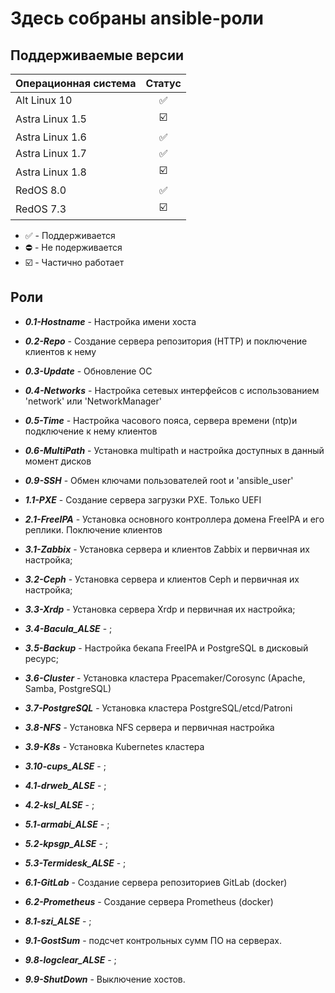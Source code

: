 # Здесь собраны ansible-роли

## Поддерживаемые версии

| Операционная система | Статус |
| ------------------------- |:---:|
| Alt Linux 10 | :white_check_mark: |
| Astra Linux 1.5 | :ballot_box_with_check: |
| Astra Linux 1.6 | :white_check_mark: |
| Astra Linux 1.7 | :white_check_mark: |
| Astra Linux 1.8 | :ballot_box_with_check: |
| RedOS 8.0 | :white_check_mark: |
| RedOS 7.3 | :ballot_box_with_check: |

- :white_check_mark: - Поддерживается
- :no_entry: - Не подерживается
- :ballot_box_with_check: - Частично работает

## Роли
* ***0.1-Hostname*** - Настройка имени хоста
* ***0.2-Repo*** - Создание сервера репозитория (HTTP) и поключение клиентов к нему
* ***0.3-Update*** - Обновление ОС
* ***0.4-Networks*** - Настройка сетевых интерфейсов с использованием 'network' или 'NetworkManager'
* ***0.5-Time*** - Настройка часового пояса, сервера времени (ntp)и подключение к нему клиентов
* ***0.6-MultiPath*** - Установка multipath и настройка доступных в данный момент дисков
* ***0.9-SSH*** - Обмен ключами пользователей root и 'ansible_user'

* ***1.1-PXE*** - Создание сервера загрузки PXE. Только UEFI

* ***2.1-FreeIPA*** - Установка основного контроллера домена FreeIPA и его реплики. Поключение клиентов

* ***3.1-Zabbix*** - Установка сервера и клиентов Zabbix и первичная их настройка;
* ***3.2-Ceph*** - Установка сервера и клиентов Ceph и первичная их настройка;
* ***3.3-Xrdp*** - Установка сервера Xrdp и первичная их настройка;
* ***3.4-Bacula_ALSE*** - ;
* ***3.5-Backup*** - Настройка бекапа FreeIPA и PostgreSQL в дисковый ресурс;
* ***3.6-Cluster*** - Установка кластера Ppacemaker/Corosync (Apache, Samba, PostgreSQL)
* ***3.7-PostgreSQL*** - Установка кластера PostgreSQL/etcd/Patroni
* ***3.8-NFS*** - Установка NFS сервера и первичная настройка
* ***3.9-K8s*** - Установка Kubernetes кластера
* ***3.10-cups_ALSE*** - ;

* ***4.1-drweb_ALSE*** - ;
* ***4.2-ksl_ALSE*** - ;

* ***5.1-armabi_ALSE*** - ;
* ***5.2-kpsgp_ALSE*** - ;
* ***5.3-Termidesk_ALSE*** - ;

* ***6.1-GitLab*** - Создание сервера репозиториев GitLab (docker)
* ***6.2-Prometheus*** - Создание сервера Prometheus (docker)

* ***8.1-szi_ALSE*** - ;

* ***9.1-GostSum*** - подсчет контрольных сумм ПО на серверах.
* ***9.8-logclear_ALSE*** - ;
* ***9.9-ShutDown*** - Выключение хостов.